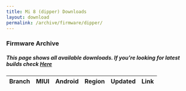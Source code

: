 ```yaml
---
title: Mi 8 (dipper) Downloads
layout: download
permalink: /archive/firmware/dipper/
---
```


### Firmware Archive
##### This page shows all available downloads. If you're looking for latest builds check [Here](/firmware/dipper/)


<div class="table-responsive-md" id="table-wrapper">
<table id="firmware" class="compact table table-striped table-hover table-sm">
    <thead class="thead-dark">
        <tr>
            <th>Branch</th>
            <th>MIUI</th>
            <th>Android</th>
            <th>Region</th>
            <th>Updated</th>
            <th>Link</th>
        </tr>
    </thead>
    <script>loadFirmwareDownloads('dipper', 'full')</script>
</table>
</div>
